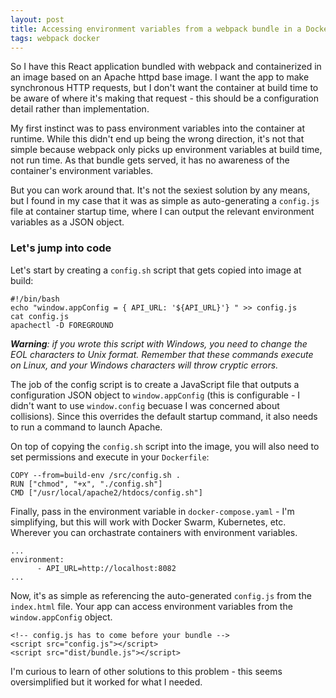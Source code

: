 ```yaml
---
layout: post
title: Accessing environment variables from a webpack bundle in a Docker container
tags: webpack docker
---
```


So I have this React application bundled with webpack and containerized in an image based on an Apache httpd base image. I want the app to make synchronous HTTP requests, but I don't want the container at build time to be aware of where it's making that request - this should be a configuration detail rather than implementation.

My first instinct was to pass environment variables into the container at runtime. While this didn't end up being the wrong direction, it's not that simple because webpack only picks up environment variables at build time, not run time. As that bundle gets served, it has no awareness of the container's environment variables.

But you can work around that. It's not the sexiest solution by any means, but I found in my case that it was as simple as auto-generating a `config.js` file at container startup time, where I can output the relevant environment variables as a JSON object.

### Let's jump into code
Let's start by creating a `config.sh` script that gets copied into image at build:

```
#!/bin/bash
echo "window.appConfig = { API_URL: '${API_URL}'} " >> config.js
cat config.js
apachectl -D FOREGROUND
```

_**Warning**: if you wrote this script with Windows, you need to change the EOL characters to Unix format. Remember that these commands execute on Linux, and your Windows characters will throw cryptic errors._

The job of the config script is to create a JavaScript file that outputs a configuration JSON object to `window.appConfig` (this is configurable - I didn't want to use `window.config` becuase I was concerned about collisions). Since this overrides the default startup command, it also needs to run a command to launch Apache.

On top of copying the `config.sh` script into the image, you will also need to set permissions and execute in your `Dockerfile`:
```
COPY --from=build-env /src/config.sh .
RUN ["chmod", "+x", "./config.sh"]
CMD ["/usr/local/apache2/htdocs/config.sh"]
```

Finally, pass in the environment variable in `docker-compose.yaml` - I'm simplifying, but this will work with Docker Swarm, Kubernetes, etc. Wherever you can orchastrate containers with environment variables.
```
...
environment:
      - API_URL=http://localhost:8082
...
```

Now, it's as simple as referencing the auto-generated `config.js` from the `index.html` file. Your app can access environment variables from the `window.appConfig` object.
```
<!-- config.js has to come before your bundle -->
<script src="config.js"></script>  
<script src="dist/bundle.js"></script>
```

I'm curious to learn of other solutions to this problem - this seems oversimplified but it worked for what I needed.